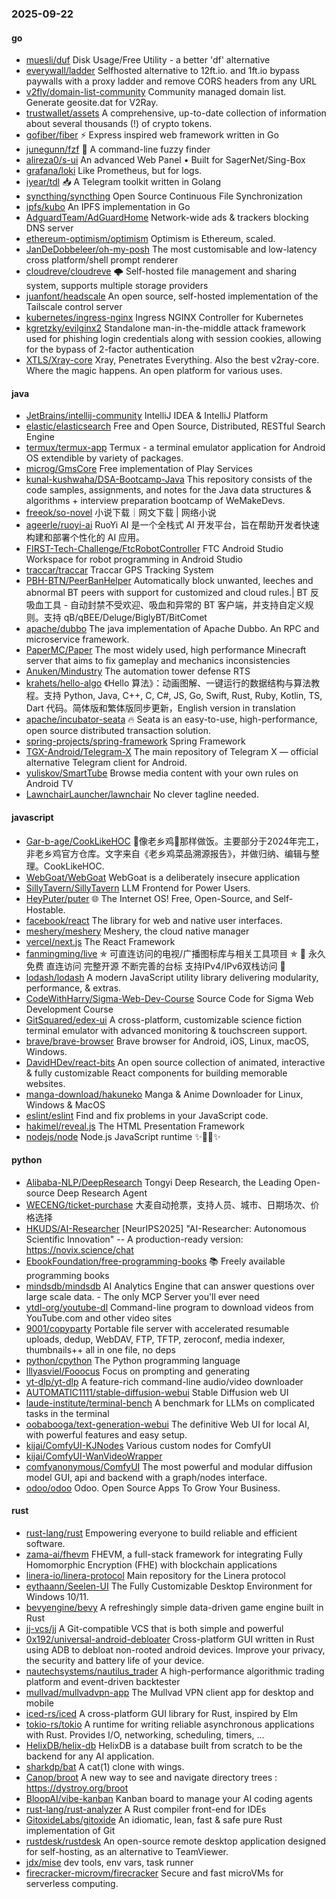 ### 2025-09-22

#### go
* [muesli/duf](https://github.com/muesli/duf) Disk Usage/Free Utility - a better 'df' alternative
* [everywall/ladder](https://github.com/everywall/ladder) Selfhosted alternative to 12ft.io. and 1ft.io bypass paywalls with a proxy ladder and remove CORS headers from any URL
* [v2fly/domain-list-community](https://github.com/v2fly/domain-list-community) Community managed domain list. Generate geosite.dat for V2Ray.
* [trustwallet/assets](https://github.com/trustwallet/assets) A comprehensive, up-to-date collection of information about several thousands (!) of crypto tokens.
* [gofiber/fiber](https://github.com/gofiber/fiber) ⚡️ Express inspired web framework written in Go
* [junegunn/fzf](https://github.com/junegunn/fzf) 🌸 A command-line fuzzy finder
* [alireza0/s-ui](https://github.com/alireza0/s-ui) An advanced Web Panel • Built for SagerNet/Sing-Box
* [grafana/loki](https://github.com/grafana/loki) Like Prometheus, but for logs.
* [iyear/tdl](https://github.com/iyear/tdl) 📥 A Telegram toolkit written in Golang
* [syncthing/syncthing](https://github.com/syncthing/syncthing) Open Source Continuous File Synchronization
* [ipfs/kubo](https://github.com/ipfs/kubo) An IPFS implementation in Go
* [AdguardTeam/AdGuardHome](https://github.com/AdguardTeam/AdGuardHome) Network-wide ads & trackers blocking DNS server
* [ethereum-optimism/optimism](https://github.com/ethereum-optimism/optimism) Optimism is Ethereum, scaled.
* [JanDeDobbeleer/oh-my-posh](https://github.com/JanDeDobbeleer/oh-my-posh) The most customisable and low-latency cross platform/shell prompt renderer
* [cloudreve/cloudreve](https://github.com/cloudreve/cloudreve) 🌩 Self-hosted file management and sharing system, supports multiple storage providers
* [juanfont/headscale](https://github.com/juanfont/headscale) An open source, self-hosted implementation of the Tailscale control server
* [kubernetes/ingress-nginx](https://github.com/kubernetes/ingress-nginx) Ingress NGINX Controller for Kubernetes
* [kgretzky/evilginx2](https://github.com/kgretzky/evilginx2) Standalone man-in-the-middle attack framework used for phishing login credentials along with session cookies, allowing for the bypass of 2-factor authentication
* [XTLS/Xray-core](https://github.com/XTLS/Xray-core) Xray, Penetrates Everything. Also the best v2ray-core. Where the magic happens. An open platform for various uses.

#### java
* [JetBrains/intellij-community](https://github.com/JetBrains/intellij-community) IntelliJ IDEA & IntelliJ Platform
* [elastic/elasticsearch](https://github.com/elastic/elasticsearch) Free and Open Source, Distributed, RESTful Search Engine
* [termux/termux-app](https://github.com/termux/termux-app) Termux - a terminal emulator application for Android OS extendible by variety of packages.
* [microg/GmsCore](https://github.com/microg/GmsCore) Free implementation of Play Services
* [kunal-kushwaha/DSA-Bootcamp-Java](https://github.com/kunal-kushwaha/DSA-Bootcamp-Java) This repository consists of the code samples, assignments, and notes for the Java data structures & algorithms + interview preparation bootcamp of WeMakeDevs.
* [freeok/so-novel](https://github.com/freeok/so-novel) 小说下载｜网文下载 | 网络小说
* [ageerle/ruoyi-ai](https://github.com/ageerle/ruoyi-ai) RuoYi AI 是一个全栈式 AI 开发平台，旨在帮助开发者快速构建和部署个性化的 AI 应用。
* [FIRST-Tech-Challenge/FtcRobotController](https://github.com/FIRST-Tech-Challenge/FtcRobotController) FTC Android Studio Workspace for robot programming in Android Studio
* [traccar/traccar](https://github.com/traccar/traccar) Traccar GPS Tracking System
* [PBH-BTN/PeerBanHelper](https://github.com/PBH-BTN/PeerBanHelper) Automatically block unwanted, leeches and abnormal BT peers with support for customized and cloud rules.| BT 反吸血工具 - 自动封禁不受欢迎、吸血和异常的 BT 客户端，并支持自定义规则。支持 qB/qBEE/Deluge/BiglyBT/BitComet
* [apache/dubbo](https://github.com/apache/dubbo) The java implementation of Apache Dubbo. An RPC and microservice framework.
* [PaperMC/Paper](https://github.com/PaperMC/Paper) The most widely used, high performance Minecraft server that aims to fix gameplay and mechanics inconsistencies
* [Anuken/Mindustry](https://github.com/Anuken/Mindustry) The automation tower defense RTS
* [krahets/hello-algo](https://github.com/krahets/hello-algo) 《Hello 算法》：动画图解、一键运行的数据结构与算法教程。支持 Python, Java, C++, C, C#, JS, Go, Swift, Rust, Ruby, Kotlin, TS, Dart 代码。简体版和繁体版同步更新，English version in translation
* [apache/incubator-seata](https://github.com/apache/incubator-seata) 🔥 Seata is an easy-to-use, high-performance, open source distributed transaction solution.
* [spring-projects/spring-framework](https://github.com/spring-projects/spring-framework) Spring Framework
* [TGX-Android/Telegram-X](https://github.com/TGX-Android/Telegram-X) The main repository of Telegram X — official alternative Telegram client for Android.
* [yuliskov/SmartTube](https://github.com/yuliskov/SmartTube) Browse media content with your own rules on Android TV
* [LawnchairLauncher/lawnchair](https://github.com/LawnchairLauncher/lawnchair) No clever tagline needed.

#### javascript
* [Gar-b-age/CookLikeHOC](https://github.com/Gar-b-age/CookLikeHOC) 🥢像老乡鸡🐔那样做饭。主要部分于2024年完工，非老乡鸡官方仓库。文字来自《老乡鸡菜品溯源报告》，并做归纳、编辑与整理。CookLikeHOC.
* [WebGoat/WebGoat](https://github.com/WebGoat/WebGoat) WebGoat is a deliberately insecure application
* [SillyTavern/SillyTavern](https://github.com/SillyTavern/SillyTavern) LLM Frontend for Power Users.
* [HeyPuter/puter](https://github.com/HeyPuter/puter) 🌐 The Internet OS! Free, Open-Source, and Self-Hostable.
* [facebook/react](https://github.com/facebook/react) The library for web and native user interfaces.
* [meshery/meshery](https://github.com/meshery/meshery) Meshery, the cloud native manager
* [vercel/next.js](https://github.com/vercel/next.js) The React Framework
* [fanmingming/live](https://github.com/fanmingming/live) ✯ 可直连访问的电视/广播图标库与相关工具项目 ✯ 🔕 永久免费 直连访问 完整开源 不断完善的台标 支持IPv4/IPv6双栈访问 🔕
* [lodash/lodash](https://github.com/lodash/lodash) A modern JavaScript utility library delivering modularity, performance, & extras.
* [CodeWithHarry/Sigma-Web-Dev-Course](https://github.com/CodeWithHarry/Sigma-Web-Dev-Course) Source Code for Sigma Web Development Course
* [GitSquared/edex-ui](https://github.com/GitSquared/edex-ui) A cross-platform, customizable science fiction terminal emulator with advanced monitoring & touchscreen support.
* [brave/brave-browser](https://github.com/brave/brave-browser) Brave browser for Android, iOS, Linux, macOS, Windows.
* [DavidHDev/react-bits](https://github.com/DavidHDev/react-bits) An open source collection of animated, interactive & fully customizable React components for building memorable websites.
* [manga-download/hakuneko](https://github.com/manga-download/hakuneko) Manga & Anime Downloader for Linux, Windows & MacOS
* [eslint/eslint](https://github.com/eslint/eslint) Find and fix problems in your JavaScript code.
* [hakimel/reveal.js](https://github.com/hakimel/reveal.js) The HTML Presentation Framework
* [nodejs/node](https://github.com/nodejs/node) Node.js JavaScript runtime ✨🐢🚀✨

#### python
* [Alibaba-NLP/DeepResearch](https://github.com/Alibaba-NLP/DeepResearch) Tongyi Deep Research, the Leading Open-source Deep Research Agent
* [WECENG/ticket-purchase](https://github.com/WECENG/ticket-purchase) 大麦自动抢票，支持人员、城市、日期场次、价格选择
* [HKUDS/AI-Researcher](https://github.com/HKUDS/AI-Researcher) [NeurIPS2025] "AI-Researcher: Autonomous Scientific Innovation" -- A production-ready version: https://novix.science/chat
* [EbookFoundation/free-programming-books](https://github.com/EbookFoundation/free-programming-books) 📚 Freely available programming books
* [mindsdb/mindsdb](https://github.com/mindsdb/mindsdb) AI Analytics Engine that can answer questions over large scale data. - The only MCP Server you'll ever need
* [ytdl-org/youtube-dl](https://github.com/ytdl-org/youtube-dl) Command-line program to download videos from YouTube.com and other video sites
* [9001/copyparty](https://github.com/9001/copyparty) Portable file server with accelerated resumable uploads, dedup, WebDAV, FTP, TFTP, zeroconf, media indexer, thumbnails++ all in one file, no deps
* [python/cpython](https://github.com/python/cpython) The Python programming language
* [lllyasviel/Fooocus](https://github.com/lllyasviel/Fooocus) Focus on prompting and generating
* [yt-dlp/yt-dlp](https://github.com/yt-dlp/yt-dlp) A feature-rich command-line audio/video downloader
* [AUTOMATIC1111/stable-diffusion-webui](https://github.com/AUTOMATIC1111/stable-diffusion-webui) Stable Diffusion web UI
* [laude-institute/terminal-bench](https://github.com/laude-institute/terminal-bench) A benchmark for LLMs on complicated tasks in the terminal
* [oobabooga/text-generation-webui](https://github.com/oobabooga/text-generation-webui) The definitive Web UI for local AI, with powerful features and easy setup.
* [kijai/ComfyUI-KJNodes](https://github.com/kijai/ComfyUI-KJNodes) Various custom nodes for ComfyUI
* [kijai/ComfyUI-WanVideoWrapper](https://github.com/kijai/ComfyUI-WanVideoWrapper)
* [comfyanonymous/ComfyUI](https://github.com/comfyanonymous/ComfyUI) The most powerful and modular diffusion model GUI, api and backend with a graph/nodes interface.
* [odoo/odoo](https://github.com/odoo/odoo) Odoo. Open Source Apps To Grow Your Business.

#### rust
* [rust-lang/rust](https://github.com/rust-lang/rust) Empowering everyone to build reliable and efficient software.
* [zama-ai/fhevm](https://github.com/zama-ai/fhevm) FHEVM, a full-stack framework for integrating Fully Homomorphic Encryption (FHE) with blockchain applications
* [linera-io/linera-protocol](https://github.com/linera-io/linera-protocol) Main repository for the Linera protocol
* [eythaann/Seelen-UI](https://github.com/eythaann/Seelen-UI) The Fully Customizable Desktop Environment for Windows 10/11.
* [bevyengine/bevy](https://github.com/bevyengine/bevy) A refreshingly simple data-driven game engine built in Rust
* [jj-vcs/jj](https://github.com/jj-vcs/jj) A Git-compatible VCS that is both simple and powerful
* [0x192/universal-android-debloater](https://github.com/0x192/universal-android-debloater) Cross-platform GUI written in Rust using ADB to debloat non-rooted android devices. Improve your privacy, the security and battery life of your device.
* [nautechsystems/nautilus_trader](https://github.com/nautechsystems/nautilus_trader) A high-performance algorithmic trading platform and event-driven backtester
* [mullvad/mullvadvpn-app](https://github.com/mullvad/mullvadvpn-app) The Mullvad VPN client app for desktop and mobile
* [iced-rs/iced](https://github.com/iced-rs/iced) A cross-platform GUI library for Rust, inspired by Elm
* [tokio-rs/tokio](https://github.com/tokio-rs/tokio) A runtime for writing reliable asynchronous applications with Rust. Provides I/O, networking, scheduling, timers, ...
* [HelixDB/helix-db](https://github.com/HelixDB/helix-db) HelixDB is a database built from scratch to be the backend for any AI application.
* [sharkdp/bat](https://github.com/sharkdp/bat) A cat(1) clone with wings.
* [Canop/broot](https://github.com/Canop/broot) A new way to see and navigate directory trees : https://dystroy.org/broot
* [BloopAI/vibe-kanban](https://github.com/BloopAI/vibe-kanban) Kanban board to manage your AI coding agents
* [rust-lang/rust-analyzer](https://github.com/rust-lang/rust-analyzer) A Rust compiler front-end for IDEs
* [GitoxideLabs/gitoxide](https://github.com/GitoxideLabs/gitoxide) An idiomatic, lean, fast & safe pure Rust implementation of Git
* [rustdesk/rustdesk](https://github.com/rustdesk/rustdesk) An open-source remote desktop application designed for self-hosting, as an alternative to TeamViewer.
* [jdx/mise](https://github.com/jdx/mise) dev tools, env vars, task runner
* [firecracker-microvm/firecracker](https://github.com/firecracker-microvm/firecracker) Secure and fast microVMs for serverless computing.
